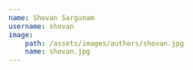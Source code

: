 ```yaml
---
name: Shovan Sargunam
username: shovan
image:
    path: /assets/images/authors/shovan.jpg
    name: shovan.jpg
---
```

